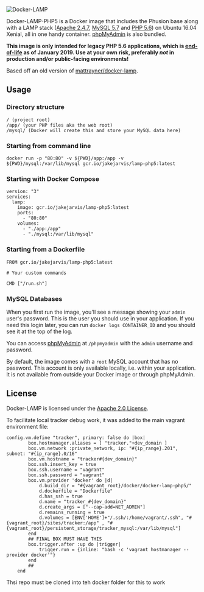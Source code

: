 ![Docker-LAMP](https://cdn.rawgit.com/mattrayner/docker-lamp/831976c022782e592b7e2758464b2a9efe3da042/docs/logo.svg)

Docker-LAMP-PHP5 is a Docker image that includes the Phusion base along with a LAMP stack ([Apache 2.4.7](http://www.apache.org/), [MySQL 5.7](https://www.mysql.com/) and [PHP 5.6](http://php.net/)) on Ubuntu 16.04 Xenial, all in one handy container. [phpMyAdmin](https://www.phpmyadmin.net/) is also bundled.

**This image is only intended for legacy PHP 5.6 applications, which is [end-of-life](https://www.php.net/supported-versions.php) as of January 2019. Use at your own risk, preferably *not* in production and/or public-facing environments!**

Based off an old version of [mattrayner/docker-lamp](https://github.com/mattrayner/docker-lamp).


## Usage

### Directory structure

```
/ (project root)
/app/ (your PHP files aka the web root)
/mysql/ (Docker will create this and store your MySQL data here)
```

### Starting from command line

```
docker run -p "80:80" -v ${PWD}/app:/app -v ${PWD}/mysql:/var/lib/mysql gcr.io/jakejarvis/lamp-php5:latest
```

### Starting with Docker Compose

```
version: "3"
services:
  lamp:
    image: gcr.io/jakejarvis/lamp-php5:latest
    ports:
      - "80:80"
    volumes:
      - "./app:/app"
      - "./mysql:/var/lib/mysql"
```

### Starting from a Dockerfile

```
FROM gcr.io/jakejarvis/lamp-php5:latest

# Your custom commands

CMD ["/run.sh"]
```

### MySQL Databases

When you first run the image, you'll see a message showing your `admin` user's password. This is the user you should use in your application. If you need this login later, you can run `docker logs CONTAINER_ID` and you should see it at the top of the log.

You can access [phpMyAdmin](https://www.phpmyadmin.net/) at `/phpmyadmin` with the `admin` username and password.

By default, the image comes with a `root` MySQL account that has no password. This account is only available locally, i.e. within your application. It is not available from outside your Docker image or through phpMyAdmin.


## License
Docker-LAMP is licensed under the [Apache 2.0 License](LICENSE.md).

To facilitate local tracker debug work, it was added to the main vagrant environment file:

```
config.vm.define "tracker", primary: false do |box|
        box.hostmanager.aliases = [ "tracker."+dev_domain ]
        box.vm.network :private_network, ip: "#{ip_range}.201", subnet: "#{ip_range}.0/16"
        box.vm.hostname = "tracker#{dev_domain}"
        box.ssh.insert_key = true
        box.ssh.username = "vagrant"
        box.ssh.password = "vagrant"
        box.vm.provider 'docker' do |d|
            d.build_dir = "#{vagrant_root}/docker/docker-lamp-php5/"
            d.dockerfile = "Dockerfile"
            d.has_ssh = true
            d.name = "tracker_#{dev_domain}"
            d.create_args = ["--cap-add=NET_ADMIN"]
            d.remains_running = true
            d.volumes = [ENV['HOME']+"/.ssh/:/home/vagrant/.ssh", "#{vagrant_root}/sites/tracker:/app" , "#{vagrant_root}/persistent_storage/tracker_mysql:/var/lib/mysql"]
        end
        ## FINAL BOX MUST HAVE THIS
        box.trigger.after :up do |trigger|
            trigger.run = {inline: "bash -c 'vagrant hostmanager --provider docker'"}
        end
        ##
    end
```

Thsi repo must be cloned into teh docker folder for this to work

